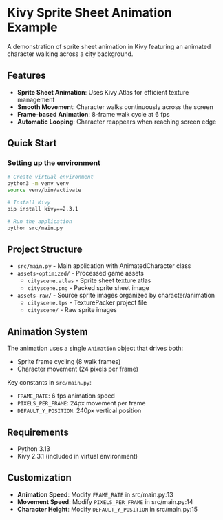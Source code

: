 # Kivy Sprite Sheet Animation Example

A demonstration of sprite sheet animation in Kivy featuring an animated character walking across a city background.

## Features

- **Sprite Sheet Animation**: Uses Kivy Atlas for efficient texture management
- **Smooth Movement**: Character walks continuously across the screen
- **Frame-based Animation**: 8-frame walk cycle at 6 fps
- **Automatic Looping**: Character reappears when reaching screen edge

## Quick Start

### Setting up the environment
```bash
# Create virtual environment
python3 -m venv venv
source venv/bin/activate

# Install Kivy
pip install kivy==2.3.1

# Run the application
python src/main.py
```

## Project Structure

- `src/main.py` - Main application with AnimatedCharacter class
- `assets-optimized/` - Processed game assets
  - `cityscene.atlas` - Sprite sheet texture atlas
  - `cityscene.png` - Packed sprite sheet image
- `assets-raw/` - Source sprite images organized by character/animation
  - `cityscene.tps` - TexturePacker project file
  - `cityscene/` - Raw sprite images

## Animation System

The animation uses a single `Animation` object that drives both:
- Sprite frame cycling (8 walk frames)
- Character movement (24 pixels per frame)

Key constants in `src/main.py`:
- `FRAME_RATE`: 6 fps animation speed
- `PIXELS_PER_FRAME`: 24px movement per frame
- `DEFAULT_Y_POSITION`: 240px vertical position

## Requirements

- Python 3.13
- Kivy 2.3.1 (included in virtual environment)

## Customization

- **Animation Speed**: Modify `FRAME_RATE` in src/main.py:13
- **Movement Speed**: Modify `PIXELS_PER_FRAME` in src/main.py:14
- **Character Height**: Modify `DEFAULT_Y_POSITION` in src/main.py:15